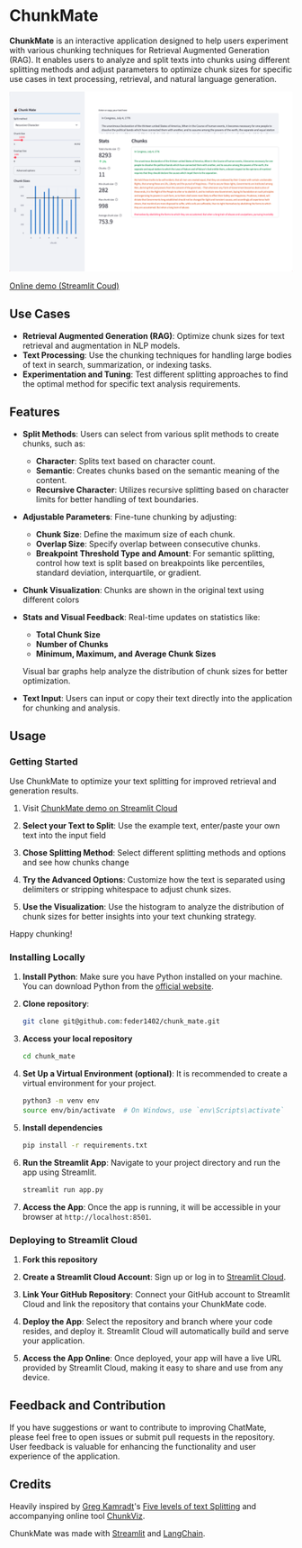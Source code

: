# ChunkMate

**ChunkMate** is an interactive application designed to help users experiment with various chunking techniques for Retrieval Augmented Generation (RAG). It enables users to analyze and split texts into chunks using different splitting methods and adjust parameters to optimize chunk sizes for specific use cases in text processing, retrieval, and natural language generation.

![ChunkMate Preview](docs/chunk_mate.png)

[Online demo (Streamlit Coud)](https://chunkmate.streamlit.app/)

## Use Cases

- **Retrieval Augmented Generation (RAG)**: Optimize chunk sizes for text retrieval and augmentation in NLP models.
- **Text Processing**: Use the chunking techniques for handling large bodies of text in search, summarization, or indexing tasks.
- **Experimentation and Tuning**: Test different splitting approaches to find the optimal method for specific text analysis requirements.

## Features

- **Split Methods**: Users can select from various split methods to create chunks, such as:
  - **Character**: Splits text based on character count.
  - **Semantic**: Creates chunks based on the semantic meaning of the content.
  - **Recursive Character**: Utilizes recursive splitting based on character limits for better handling of text boundaries.

- **Adjustable Parameters**: Fine-tune chunking by adjusting:
  - **Chunk Size**: Define the maximum size of each chunk.
  - **Overlap Size**: Specify overlap between consecutive chunks.
  - **Breakpoint Threshold Type and Amount**: For semantic splitting, control how text is split based on breakpoints like percentiles, standard deviation, interquartile, or gradient.

- **Chunk Visualization**: Chunks are shown in the original text using different colors
- **Stats and Visual Feedback**: Real-time updates on statistics like:
  - **Total Chunk Size**
  - **Number of Chunks**
  - **Minimum, Maximum, and Average Chunk Sizes**

  Visual bar graphs help analyze the distribution of chunk sizes for better optimization.

- **Text Input**: Users can input or copy their text directly into the application for chunking and analysis.


## Usage

### Getting Started
Use ChunkMate to optimize your text splitting for improved retrieval and generation results.

1. Visit [ChunkMate demo on Streamlit Cloud](chunkmate.streamlit.app)

1. **Select your Text to Split**: Use the example text,  enter/paste your own text into the input field

1. **Chose Splitting Method**: Select different splitting methods and options and see how chunks change

1. **Try the Advanced Options**: Customize how the text is separated using delimiters or stripping whitespace to adjust chunk sizes.

1. **Use the Visualization**: Use the histogram to analyze the distribution of chunk sizes for better insights into your text chunking strategy.

Happy chunking!

### Installing Locally

1. **Install Python**: Make sure you have Python installed on your machine. You can download Python from the [official website](https://www.python.org/).

1. **Clone repository**:
    ```bash
    git clone git@github.com:feder1402/chunk_mate.git
    ``` 
1. **Access your local repository**
    ```bash
    cd chunk_mate
    ```

1. **Set Up a Virtual Environment (optional)**: It is recommended to create a virtual environment for your project.
   ```bash
   python3 -m venv env
   source env/bin/activate  # On Windows, use `env\Scripts\activate`
   ```

1. **Install dependencies**
    ```bash
    pip install -r requirements.txt
    ```

1. **Run the Streamlit App**: Navigate to your project directory and run the app using Streamlit.
   ```bash
   streamlit run app.py
   ```
1. **Access the App**: Once the app is running, it will be accessible in your browser at `http://localhost:8501`.

### Deploying to Streamlit Cloud

1. **Fork this repository**

1. **Create a Streamlit Cloud Account**: Sign up or log in to [Streamlit Cloud](https://share.streamlit.io/).

1. **Link Your GitHub Repository**: Connect your GitHub account to Streamlit Cloud and link the repository that contains your ChunkMate code.

1. **Deploy the App**: Select the repository and branch where your code resides, and deploy it. Streamlit Cloud will automatically build and serve your application.

1. **Access the App Online**: Once deployed, your app will have a live URL provided by Streamlit Cloud, making it easy to share and use from any device.

## Feedback and Contribution

If you have suggestions or want to contribute to improving ChatMate, please feel free to open issues or submit pull requests in the repository. User feedback is valuable for enhancing the functionality and user experience of the application.

## Credits
Heavily inspired by [Greg Kamradt](https://x.com/GregKamradt)'s [Five levels of text Splitting](https://www.youtube.com/watch?v=8OJC21T2SL4) and accompanying online tool [ChunkViz](https://chunkviz.up.railway.app/).

ChunkMate was made with [Streamlit](https://streamlit.io/) and [LangChain](https://python.langchain.com).